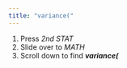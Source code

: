```yaml
---
title: "variance("
---
```


1. Press *2nd STAT*
2. Slide over to *MATH*
3. Scroll down to find ***variance(***
